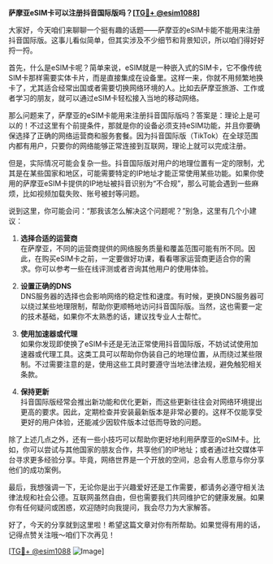 **萨摩亚eSIM卡可以注册抖音国际版吗？[[TG💪+ @esim1088](https://t.me/s/esim1088)]**

大家好，今天咱们来聊聊一个挺有趣的话题——萨摩亚的eSIM卡能不能用来注册抖音国际版。这事儿看似简单，但其实涉及不少细节和背景知识，所以咱们得好好捋一捋。

首先，什么是eSIM卡呢？简单来说，eSIM就是一种嵌入式的SIM卡，它不像传统SIM卡那样需要实体卡片，而是直接集成在设备里。这样一来，你就不用频繁地换卡了，尤其适合经常出国或者需要切换网络环境的人。比如去萨摩亚旅游、工作或者学习的朋友，就可以通过eSIM卡轻松接入当地的移动网络。

那么问题来了，萨摩亚的eSIM卡能用来注册抖音国际版吗？答案是：理论上是可以的！不过这里有个前提条件，那就是你的设备必须支持eSIM功能，并且你要确保选择了正确的网络运营商和服务套餐。因为抖音国际版（TikTok）在全球范围内都有用户，只要你的网络能够正常连接到互联网，理论上就可以完成注册。

但是，实际情况可能会复杂一些。抖音国际版对用户的地理位置有一定的限制，尤其是在某些国家和地区，可能需要特定的IP地址才能正常使用某些功能。如果你使用的萨摩亚eSIM卡提供的IP地址被抖音识别为“不合规”，那么可能会遇到一些麻烦，比如视频加载失败、账号被封等问题。

说到这里，你可能会问：“那我该怎么解决这个问题呢？”别急，这里有几个小建议：

1. **选择合适的运营商**  
   在萨摩亚，不同的运营商提供的网络服务质量和覆盖范围可能有所不同。因此，在购买eSIM卡之前，一定要做好功课，看看哪家运营商更适合你的需求。你可以参考一些在线评测或者咨询其他用户的使用体验。

2. **设置正确的DNS**  
   DNS服务器的选择也会影响网络的稳定性和速度。有时候，更换DNS服务器可以绕过某些地理限制，帮助你更顺畅地访问抖音国际版。当然，这也需要一定的技术基础，如果你不太熟悉的话，建议找专业人士帮忙。

3. **使用加速器或代理**  
   如果你发现即使换了eSIM卡还是无法正常使用抖音国际版，不妨试试使用加速器或代理工具。这类工具可以帮助你伪装自己的地理位置，从而绕过某些限制。不过需要注意的是，使用这些工具时要遵守当地法律法规，避免触犯相关条款。

4. **保持更新**  
   抖音国际版经常会推出新功能和优化更新，而这些更新往往会对网络环境提出更高的要求。因此，定期检查并安装最新版本是非常必要的。这样不仅能享受更好的用户体验，还能减少因软件版本过低而导致的问题。

除了上述几点之外，还有一些小技巧可以帮助你更好地利用萨摩亚的eSIM卡。比如，你可以尝试与其他国家的朋友合作，共享他们的IP地址；或者通过社交媒体平台寻求更多经验分享。毕竟，网络世界是一个开放的空间，总会有人愿意与你分享他们的成功案例。

最后，我想强调一下，无论你是出于兴趣爱好还是工作需要，都请务必遵守相关法律法规和社会公德。互联网虽然自由，但也需要我们共同维护它的健康发展。如果你有任何疑问或困惑，欢迎随时向我提问，我会尽力为大家解答。

好了，今天的分享就到这里啦！希望这篇文章对你有所帮助。如果觉得有用的话，记得点赞关注哦～咱们下次再见！

[[TG💪+ @esim1088](https://t.me/s/esim1088) ![Image](https://i.postimg.cc/4NQfJmqS/Snipaste-2025-05-13-00-14-12.png)]